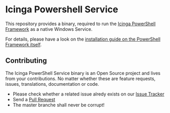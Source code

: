 # Icinga Powershell Service

This repository provides a binary, required to run the [Icinga PowerShell Framework](https://github.com/Icinga/icinga-powershell-framework) as a native Windows Service.

For details, please have a look on the [installation guide on the PowerShell Framework itself](https://github.com/Icinga/icinga-powershell-framework/blob/master/doc/10-Install-Service.md).

## Contributing

The Icinga PowerShell Service binary is an Open Source project and lives from your contributions. No matter whether these are feature requests, issues, translations, documentation or code.

* Please check whether a related issue alredy exists on our [Issue Tracker](https://github.com/Icinga/icinga-powershell-service/issues)
* Send a [Pull Request](https://github.com/Icinga/icinga-powershell-service/pulls)
* The master branche shall never be corrupt!
